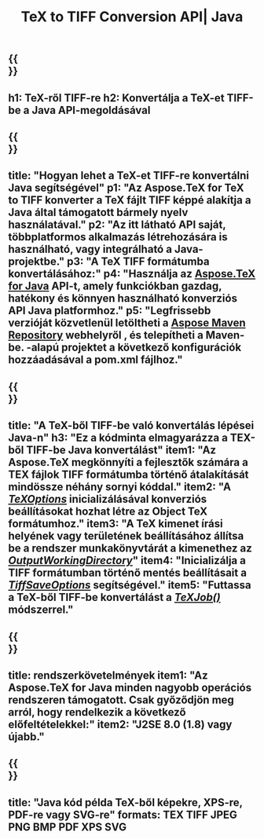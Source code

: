﻿---
translation: true
template: /_templates/_conversion-child-java.md
title: TeX to TIFF Conversion API| Java
description: TeX-TIFF konvertálási funkció. Integrálja ezt a helyszíni Java-könyvtárat a projektjébe, vagy használjon többplatformos alkalmazásokat a TeX TIFF formátumba konvertálásához.
keywords: tex to tiff api java, tex2tiff integráció
url: /java/conversion/tex-to-tiff/
family: tex
platformtag: java
feature: conversion
informat: TEX
outformat: TIFF
otherformats: BMP PNG JPEG XPS PDF SVG
---

{{<section banner>}}
---
h1: TeX-ről TIFF-re
h2: Konvertálja a TeX-et TIFF-be a Java API-megoldásával
---

{{<section overview>}}
---
title: "Hogyan lehet a TeX-et TIFF-re konvertálni Java segítségével"
p1: "Az Aspose.TeX for TeX to TIFF konverter a TeX fájlt TIFF képpé alakítja a Java által támogatott bármely nyelv használatával."
p2: "Az itt látható API saját, többplatformos alkalmazás létrehozására is használható, vagy integrálható a Java-projektbe."
p3: "A TeX TIFF formátumba konvertálásához:"
p4: "Használja az [Aspose.TeX for Java](https://products.aspose.com/tex/java) API-t, amely funkciókban gazdag, hatékony és könnyen használható konverziós API Java platformhoz."
p5: "Legfrissebb verzióját közvetlenül letöltheti a [Aspose Maven Repository](https://repository.aspose.com/tex/) webhelyről , és telepítheti a Maven-be. -alapú projektet a következő konfigurációk hozzáadásával a pom.xml fájlhoz."
---

{{<section feature1>}}
---
title: "A TeX-ből TIFF-be való konvertálás lépései Java-n"
h3: "Ez a kódminta elmagyarázza a TEX-ből TIFF-be Java konvertálást"
item1: "Az Aspose.TeX megkönnyíti a fejlesztők számára a TEX fájlok TIFF formátumba történő átalakítását mindössze néhány sornyi kóddal."
item2: "A [*TeXOptions*](https://reference.aspose.com/tex/java/com.aspose.tex/TeXOptions) inicializálásával konverziós beállításokat hozhat létre az Object TeX formátumhoz."
item3: "A TeX kimenet írási helyének vagy területének beállításához állítsa be a rendszer munkakönyvtárát a kimenethez az [*OutputWorkingDirectory*](https://reference.aspose.com/tex/java/com.aspose.tex/TeXOptions#setOutputWorkingDirectory-com.aspose.tex.IOutputWorkingDirectory-)"
item4: "Inicializálja a TIFF formátumban történő mentés beállításait a [*TiffSaveOptions*](https://reference.aspose.com/tex/java/com.aspose.tex.rendering/TiffSaveOptions) segítségével."
item5: "Futtassa a TeX-ből TIFF-be konvertálást a [*TeXJob()*](https://reference.aspose.com/tex/java/com.aspose.tex/TeXJob) módszerrel."
---

{{<section feature2>}}
---
title: rendszerkövetelmények
item1: "Az Aspose.TeX for Java minden nagyobb operációs rendszeren támogatott. Csak győződjön meg arról, hogy rendelkezik a következő előfeltételekkel:"
item2: "J2SE 8.0 (1.8) vagy újabb."
---

{{<section widget>}}
---
title: "Java kód példa TeX-ből képekre, XPS-re, PDF-re vagy SVG-re"
formats: TEX TIFF JPEG PNG BMP PDF XPS SVG
---